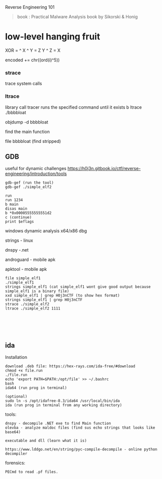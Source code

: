 Reverse Engineering 101

> book : Practical Malware Analysis book by Sikorski & Honig

# low-level hanging fruit

XOR = ^
X ^ Y = Z
Y ^ Z = X

encoded += chr((ord(i)^5))
### strace
trace system calls

### ltrace 
library call tracer
runs the specified command until it exists
b
ltrace ./bbbbloat

objdump -d bbbbloat

find the main function

file bbbbloat (find stripped)

## GDB
useful for dynamic challenges
https://h0j3n.gitbook.io/ctf/reverse-engineering/introduction/tools

```
gdb-gef (run the tool)
gdb-gef ./simple_elf2

run
run 1234
b main 
disas main
b *0x00005555555551d2
c (continue)
print $eflags
```


windows dynamic analysis
x64/x86 dbg

strings - linux

dnspy -.net

androguard - mobile apk

apktool - mobile apk

```
file simple_elf1
./simple_elf1
strings simple_elf1 (cat simple_elf1 wont give good output because simple_elf1 is a binary file)
xxd simple_elf1 | grep H0j3nCTF (to show hex format)
strings simple_elf1 | grep H0j3nCTF
strace ./simple_elf2
ltrace ./simple_elf2 1111






```

## ida
Installation
```
download .deb file: https://hex-rays.com/ida-free/#download
chmod +x file.run
./file.run
echo 'export PATH=$PATH:/opt/file' >> ~/.bashrc
bash
ida64 (run prog in terminal)

(optional)
sudo ln -s /opt/idafree-8.3/ida64 /usr/local/bin/ida
ida (run prog in terminal from any working directory)
```

tools:
```
dnspy - decompile .NET exe to find Main function
olevba - analyze maldoc files (find sus echo strings that looks like base64)

executable and dll (learn what it is)

https://www.lddgo.net/en/string/pyc-compile-decompile - online python decompiler

```
forensics:

```
PECmd to read .pf files.

```










